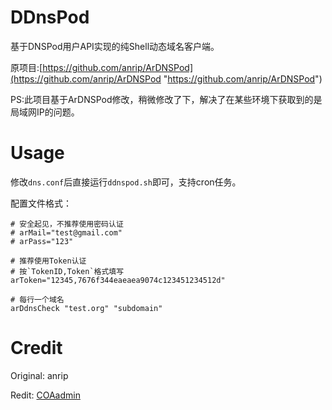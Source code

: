 # DDnsPod

基于DNSPod用户API实现的纯Shell动态域名客户端。

原项目:[https://github.com/anrip/ArDNSPod](https://github.com/anrip/ArDNSPod "https://github.com/anrip/ArDNSPod")

PS:此项目基于ArDNSPod修改，稍微修改了下，解决了在某些环境下获取到的是局域网IP的问题。</p>

# Usage

修改`dns.conf`后直接运行`ddnspod.sh`即可，支持cron任务。

配置文件格式：
```
# 安全起见，不推荐使用密码认证
# arMail="test@gmail.com"
# arPass="123"

# 推荐使用Token认证
# 按`TokenID,Token`格式填写
arToken="12345,7676f344eaeaea9074c123451234512d"

# 每行一个域名
arDdnsCheck "test.org" "subdomain"
```
# Credit

Original: anrip

Redit: [COAadmin](http://www.coaadmin.cn "COAadmin")
